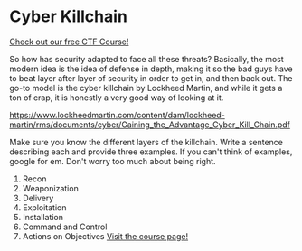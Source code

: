 # Cyber Killchain

[Check out our free CTF Course!](https://academy.hoppersroppers.org/mod/page/view.php?id=898)

So how has security adapted to face all these threats? Basically, the most modern idea is the idea of defense in depth, making it so the bad guys have to beat layer after layer of security in order to get in, and then back out. The go-to model is the cyber killchain by Lockheed Martin, and while it gets a ton of crap, it is honestly a very good way of looking at it.

<https://www.lockheedmartin.com/content/dam/lockheed-martin/rms/documents/cyber/Gaining_the_Advantage_Cyber_Kill_Chain.pdf>

Make sure you know the different layers of the killchain. 
Write a sentence describing each and provide three examples. If you can't think of examples, google for em. Don't worry too much about being right.

1. Recon
2. Weaponization
3. Delivery
4. Exploitation
5. Installation
6. Command and Control
7. Actions on Objectives
[Visit the course page!](https://academy.hoppersroppers.org/mod/assign/view.php?id=898)
